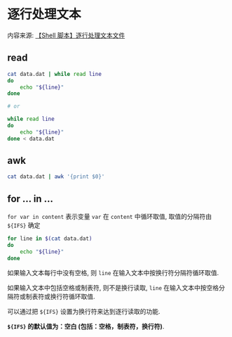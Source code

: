 # 逐行处理文本

内容来源: [【Shell 脚本】逐行处理文本文件](https://www.cnblogs.com/dwdxdy/archive/2012/07/25/2608816.html)

## read

```sh
cat data.dat | while read line
do
    echo "${line}"
done

# or

while read line
do
    echo "${line}"
done < data.dat
```

## awk

```sh
cat data.dat | awk '{print $0}'
```

## for ... in ...

`for var in content` 表示变量 `var` 在 `content` 中循环取值, 取值的分隔符由 `${IFS}` 确定

```sh
for line in $(cat data.dat)
do
    echo "${line}"
done
```

如果输入文本每行中没有空格, 则 `line` 在输入文本中按换行符分隔符循环取值.

如果输入文本中包括空格或制表符, 则不是换行读取, `line` 在输入文本中按空格分隔符或制表符或换行符循环取值.

可以通过把 `${IFS}` 设置为换行符来达到逐行读取的功能.

**`${IFS}` 的默认值为：空白 (包括：空格，制表符，换行符)**.
